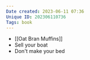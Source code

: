 ```yaml
---
Date created: 2023-06-11 07:36
Unique ID: 202306110736
Tags: book
---
```

- [[Oat Bran Muffins]]
- Sell your boat
- Don't make your bed
